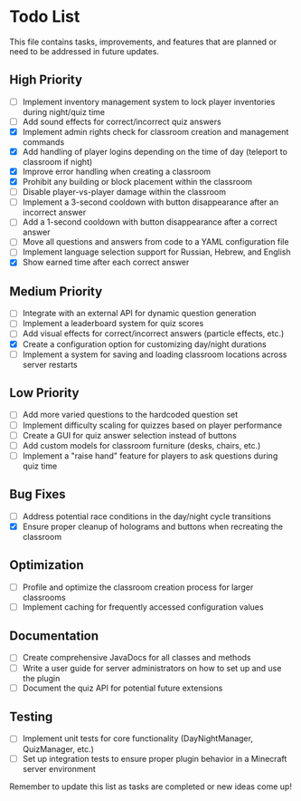 # Todo List

This file contains tasks, improvements, and features that are planned or need to be addressed in future updates.

## High Priority

- [ ] Implement inventory management system to lock player inventories during night/quiz time
- [ ] Add sound effects for correct/incorrect quiz answers
- [x] Implement admin rights check for classroom creation and management commands
- [x] Add handling of player logins depending on the time of day (teleport to classroom if night)
- [x] Improve error handling when creating a classroom
- [x] Prohibit any building or block placement within the classroom
- [ ] Disable player-vs-player damage within the classroom
- [ ] Implement a 3-second cooldown with button disappearance after an incorrect answer
- [ ] Add a 1-second cooldown with button disappearance after a correct answer
- [ ] Move all questions and answers from code to a YAML configuration file
- [ ] Implement language selection support for Russian, Hebrew, and English
- [x] Show earned time after each correct answer

## Medium Priority

- [ ] Integrate with an external API for dynamic question generation
- [ ] Implement a leaderboard system for quiz scores
- [ ] Add visual effects for correct/incorrect answers (particle effects, etc.)
- [x] Create a configuration option for customizing day/night durations
- [ ] Implement a system for saving and loading classroom locations across server restarts

## Low Priority

- [ ] Add more varied questions to the hardcoded question set
- [ ] Implement difficulty scaling for quizzes based on player performance
- [ ] Create a GUI for quiz answer selection instead of buttons
- [ ] Add custom models for classroom furniture (desks, chairs, etc.)
- [ ] Implement a "raise hand" feature for players to ask questions during quiz time

## Bug Fixes

- [ ] Address potential race conditions in the day/night cycle transitions
- [x] Ensure proper cleanup of holograms and buttons when recreating the classroom

## Optimization

- [ ] Profile and optimize the classroom creation process for larger classrooms
- [ ] Implement caching for frequently accessed configuration values

## Documentation

- [ ] Create comprehensive JavaDocs for all classes and methods
- [ ] Write a user guide for server administrators on how to set up and use the plugin
- [ ] Document the quiz API for potential future extensions

## Testing

- [ ] Implement unit tests for core functionality (DayNightManager, QuizManager, etc.)
- [ ] Set up integration tests to ensure proper plugin behavior in a Minecraft server environment

Remember to update this list as tasks are completed or new ideas come up!
